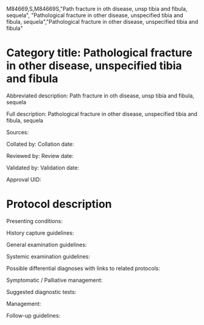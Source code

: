 M84669,S,M84669S,"Path fracture in oth disease, unsp tibia and fibula, sequela", "Pathological fracture in other disease, unspecified tibia and fibula, sequela","Pathological fracture in other disease, unspecified tibia and fibula"
# Category title: Pathological fracture in other disease, unspecified tibia and fibula

Abbreviated description: Path fracture in oth disease, unsp tibia and fibula, sequela

Full description: Pathological fracture in other disease, unspecified tibia and fibula, sequela

Sources:

Collated by:
Collation date:

Reviewed by:
Review date:

Validated by:
Validation date:

Approval UID:

# Protocol description

Presenting conditions:

History capture guidelines:

General examination guidelines:

Systemic examination guidelines:

Possible differential diagnoses with links to related protocols:

Symptomatic / Palliative management:

Suggested diagnostic tests:

Management:

Follow-up guidelines:

